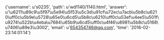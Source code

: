 {'username': u's0235', 'path': u'wd1140/1140.html', 'answer': u'\u6211\u89c9\u5f97\u5e94\u5f53\u5c3d\u91cf\u72ec\u7acb\u5b8c\u6210\uff0c\u5b9e\u5728\u65e0\u6cd5\u5b8c\u6210\uff0c\u53ef\u4ee5\u501f\u9274\u522b\u4eba\u7684\u65b9\u6cd5\uff0c\u4f46\u8981\u5b8c\u5168\u7406\u89e3\u3002', 'email': u'654354746@qq.com', 'time': '2016-02-23:14:01:14'}